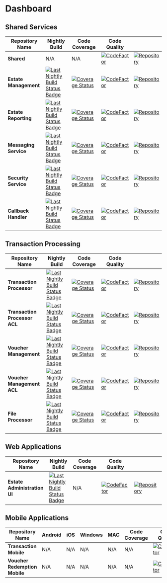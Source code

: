 # Dashboard

## Shared Services
|Repository Name|Nightly Build|Code Coverage |Code Quality||
| --- | --- | --- | --- | --- |
| **Shared** | N/A | N/A |[![CodeFactor](https://www.codefactor.io/repository/github/transactionprocessing/shared/badge)](https://www.codefactor.io/repository/github/transactionprocessing/shared) | [![Repository](https://img.shields.io/badge/github-repo-green)](https://github.com/TransactionProcessing/Shared)|
| **Estate Management** |[![Last Nightly Build Status Badge](https://github.com/TransactionProcessing/EstateManagement/workflows/Nightly%20Build/badge.svg)](https://github.com/TransactionProcessing/EstateManagement/actions?query=workflow%3A%22Nightly+Build%22) |[![Coverage Status](https://coveralls.io/repos/github/StuartFerguson/EstateManagement/badge.svg)](https://coveralls.io/github/StuartFerguson/EstateManagement) | [![CodeFactor](https://www.codefactor.io/repository/github/transactionprocessing/estatemanagement/badge)](https://www.codefactor.io/repository/github/transactionprocessing/estatemanagement) | [![Repository](https://img.shields.io/badge/github-repo-green)](https://github.com/TransactionProcessing/EstateManagement)|
| **Estate Reporting** | [![Last Nightly Build Status Badge](https://github.com/TransactionProcessing/EstateReporting/workflows/Nightly%20Build/badge.svg)](https://github.com/TransactionProcessing/EstateReporting/actions?query=workflow%3A%22Nightly+Build%22)|[![Coverage Status](https://coveralls.io/repos/github/StuartFerguson/EstateReporting/badge.svg?branch=master)](https://coveralls.io/github/StuartFerguson/EstateReporting?branch=master) | [![CodeFactor](https://www.codefactor.io/repository/github/transactionprocessing/estatereporting/badge)](https://www.codefactor.io/repository/github/transactionprocessing/estatereporting) | [![Repository](https://img.shields.io/badge/github-repo-green)](https://github.com/TransactionProcessing/EstateReporting) |
| **Messaging Service** | [![Last Nightly Build Status Badge](https://github.com/TransactionProcessing/Messaging/workflows/Nightly%20Build/badge.svg)](https://github.com/TransactionProcessing/Messaging/actions?query=workflow%3A%22Nightly+Build%22)|[![Coverage Status](https://coveralls.io/repos/github/StuartFerguson/Messaging/badge.svg)](https://coveralls.io/github/StuartFerguson/Messaging) | [![CodeFactor](https://www.codefactor.io/repository/github/transactionprocessing/messaging/badge)](https://www.codefactor.io/repository/github/transactionprocessing/messaging) |[![Repository](https://img.shields.io/badge/github-repo-green)](https://github.com/TransactionProcessing/Messaging) |
| **Security Service** | [![Last Nightly Build Status Badge](https://github.com/TransactionProcessing/SecurityService/workflows/Nightly%20Build/badge.svg)](https://github.com/TransactionProcessing/SecurityService/actions?query=workflow%3A%22Nightly+Build%22)|[![Coverage Status](https://coveralls.io/repos/github/StuartFerguson/SecurityService/badge.svg?branch=master)](https://coveralls.io/github/StuartFerguson/SecurityService?branch=master) | [![CodeFactor](https://www.codefactor.io/repository/github/transactionprocessing/securityservice/badge)](https://www.codefactor.io/repository/github/transactionprocessing/securityservice) | [![Repository](https://img.shields.io/badge/github-repo-green)](https://github.com/TransactionProcessing/SecurityService) |
| **Callback Handler** | [![Last Nightly Build Status Badge](https://github.com/TransactionProcessing/CallbackHandler/workflows/Nightly%20Build/badge.svg)](https://github.com/TransactionProcessing/CallbackHandler/actions?query=workflow%3A%22Nightly+Build%22)|[![Coverage Status](https://coveralls.io/repos/github/StuartFerguson/CallbackHandler/badge.svg?branch=master)](https://coveralls.io/github/StuartFerguson/CallbackHandler?branch=master) | [![CodeFactor](https://www.codefactor.io/repository/github/transactionprocessing/callbackhandler/badge)](https://www.codefactor.io/repository/github/transactionprocessing/callbackhandler) | [![Repository](https://img.shields.io/badge/github-repo-green)](https://github.com/TransactionProcessing/CallbackHandler) |

## Transaction Processing
|Repository Name|Nightly Build|Code Coverage |Code Quality||
| --- | --- | --- | --- | --- |
| **Transaction Processor** | [![Last Nightly Build Status Badge](https://github.com/TransactionProcessing/TransactionProcessor/workflows/Nightly%20Build/badge.svg)](https://github.com/TransactionProcessing/TransactionProcessor/actions?query=workflow%3A%22Nightly+Build%22)|[![Coverage Status](https://coveralls.io/repos/github/StuartFerguson/TransactionProcessor/badge.svg)](https://coveralls.io/github/StuartFerguson/TransactionProcessor) | [![CodeFactor](https://www.codefactor.io/repository/github/transactionprocessing/transactionprocessor/badge)](https://www.codefactor.io/repository/github/transactionprocessing/transactionprocessor) | [![Repository](https://img.shields.io/badge/github-repo-green)](https://github.com/TransactionProcessing/TransactionProcessor) |
| **Transaction Processor ACL** | [![Last Nightly Build Status Badge](https://github.com/TransactionProcessing/TransactionProcessorACL/workflows/Nightly%20Build/badge.svg)](https://github.com/TransactionProcessing/TransactionProcessorACL/actions?query=workflow%3A%22Nightly+Build%22)|[![Coverage Status](https://coveralls.io/repos/github/StuartFerguson/TransactionProcessorACL/badge.svg)](https://coveralls.io/github/StuartFerguson/TransactionProcessorACL) | [![CodeFactor](https://www.codefactor.io/repository/github/transactionprocessing/transactionprocessoracl/badge)](https://www.codefactor.io/repository/github/transactionprocessing/transactionprocessoracl)|[![Repository](https://img.shields.io/badge/github-repo-green)](https://github.com/TransactionProcessing/TransactionProcessorACL) |
| **Voucher Management** | [![Last Nightly Build Status Badge](https://github.com/TransactionProcessing/VoucherManagement/workflows/Nightly%20Build/badge.svg)](https://github.com/TransactionProcessing/VoucherManagement/actions?query=workflow%3A%22Nightly+Build%22)|[![Coverage Status](https://coveralls.io/repos/github/StuartFerguson/VoucherManagement/badge.svg)](https://coveralls.io/github/StuartFerguson/VoucherManagement) | [![CodeFactor](https://www.codefactor.io/repository/github/transactionprocessing/vouchermanagement/badge)](https://www.codefactor.io/repository/github/transactionprocessing/vouchermanagement) |[![Repository](https://img.shields.io/badge/github-repo-green)](https://github.com/TransactionProcessing/VoucherManagement) |
| **Voucher Management ACL** | [![Last Nightly Build Status Badge](https://github.com/TransactionProcessing/VoucherManagementACL/workflows/Nightly%20Build/badge.svg)](https://github.com/TransactionProcessing/VoucherManagementACL/actions?query=workflow%3A%22Nightly+Build%22)|[![Coverage Status](https://coveralls.io/repos/github/StuartFerguson/VoucherManagementACL/badge.svg)](https://coveralls.io/github/StuartFerguson/VoucherManagementACL) | [![CodeFactor](https://www.codefactor.io/repository/github/transactionprocessing/vouchermanagementacl/badge)](https://www.codefactor.io/repository/github/transactionprocessing/vouchermanagementacl) |[![Repository](https://img.shields.io/badge/github-repo-green)](https://github.com/TransactionProcessing/VoucherManagementACL) |
| **File Processor** | [![Last Nightly Build Status Badge](https://github.com/TransactionProcessing/FileProcessor/workflows/Nightly%20Build/badge.svg)](https://github.com/TransactionProcessing/FileProcessor/actions?query=workflow%3A%22Nightly+Build%22)|[![Coverage Status](https://coveralls.io/repos/github/StuartFerguson/FileProcessor/badge.svg)](https://coveralls.io/github/StuartFerguson/FileProcessor) | [![CodeFactor](https://www.codefactor.io/repository/github/transactionprocessing/fileprocessor/badge)](https://www.codefactor.io/repository/github/transactionprocessing/fileprocessor)| [![Repository](https://img.shields.io/badge/github-repo-green)](https://github.com/TransactionProcessing/FileProcessor) |


## Web Applications

|Repository Name|Nightly Build|Code Coverage |Code Quality||
| --- | --- | --- | --- | --- |
| **Estate Administration UI** | [![Last Nightly Build Status Badge](https://github.com/TransactionProcessing/EstateAdministrationUI/workflows/Nightly%20Build/badge.svg)](https://github.com/TransactionProcessing/EstateAdministrationUI/actions?query=workflow%3A%22Nightly+Build%22)| N/A | [![CodeFactor](https://www.codefactor.io/repository/github/transactionprocessing/estateadministrationui/badge)](https://www.codefactor.io/repository/github/transactionprocessing/estateadministrationui) | [![Repository](https://img.shields.io/badge/github-repo-green)](https://github.com/TransactionProcessing/EstateAdministrationUI)

## Mobile Applications
|Repository Name|Android|iOS|Windows|MAC|Code Coverage |Code Quality||
| --- | --- | --- | --- | --- |--- |--- |--- |
| **Transaction Mobile** | N/A | N/A | N/A|N/A|N/A| [![CodeFactor](https://www.codefactor.io/repository/github/transactionprocessing/transactionmobile/badge)](https://www.codefactor.io/repository/github/transactionprocessing/transactionmobile)  |[![Repository](https://img.shields.io/badge/github-repo-green)](https://github.com/TransactionProcessing/TransactionMobile) |
| **Voucher Redemption Mobile** | N/A | N/A | N/A|N/A|N/A| [![CodeFactor](https://www.codefactor.io/repository/github/transactionprocessing/voucherredemptionmobile/badge)](https://www.codefactor.io/repository/github/transactionprocessing/voucherredemptionmobile) |[![Repository](https://img.shields.io/badge/github-repo-green)](https://github.com/TransactionProcessing/VoucherRedemptionMobile) |



